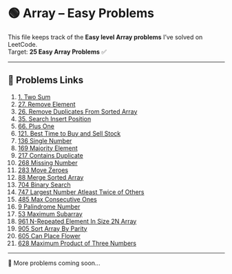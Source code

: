 # 🟢 Array – Easy Problems

This file keeps track of the **Easy level Array problems** I’ve solved on LeetCode.  
Target: **25 Easy Array Problems** ✅

---

## 📌 Problems Links

1. [1. Two Sum](https://leetcode.com/problems/two-sum/)
2. [27. Remove Element](https://leetcode.com/problems/remove-element/)
3. [26. Remove Duplicates From Sorted Array](https://leetcode.com/problems/remove-duplicates-from-sorted-array/)
4. [35. Search Insert Position](https://leetcode.com/problems/search-insert-position)
5. [66. Plus One](https://leetcode.com/problems/plus-one)
6. [121. Best Time to Buy and Sell Stock](https://leetcode.com/problems/best-time-to-buy-and-sell-stock)
7. [136 Single Number](https://leetcode.com/problems/single-number)
8. [169 Majority Element](https://leetcode.com/problems/majority-element)
9. [217 Contains Duplicate](https://leetcode.com/problems/contains-duplicate)
10. [268 Missing Number](https://leetcode.com/problems/missing-number)
11. [283 Move Zeroes](https://leetcode.com/problems/move-zeroes)
12. [88 Merge Sorted Array](https://leetcode.com/problems/merge-sorted-array)
13. [704 Binary Search](https://leetcode.com/problems/binary-search)
14. [747 Largest Number Atleast Twice of Others](https://leetcode.com/problems/largest-number-at-least-twice-of-others)
15. [485 Max Consecutive Ones](https://leetcode.com/problems/max-consecutive-ones)
16. [9 Palindrome Number](https://leetcode.com/problems/palindrome-number)
17. [53 Maximum Subarray](https://leetcode.com/problems/maximum-subarray)
18. [961 N-Repeated Element In Size 2N Array](https://leetcode.com/problems/n-repeated-element-in-size-2n-array)
19. [905 Sort Array By Parity](https://leetcode.com/problems/sort-array-by-parity)
20. [605 Can Place Flower](https://leetcode.com/problems/can-place-flowers)
21. [628 Maximum Product of Three Numbers](https://leetcode.com/problems/maximum-product-of-three-numbers)

---

🚀 More problems coming soon...
